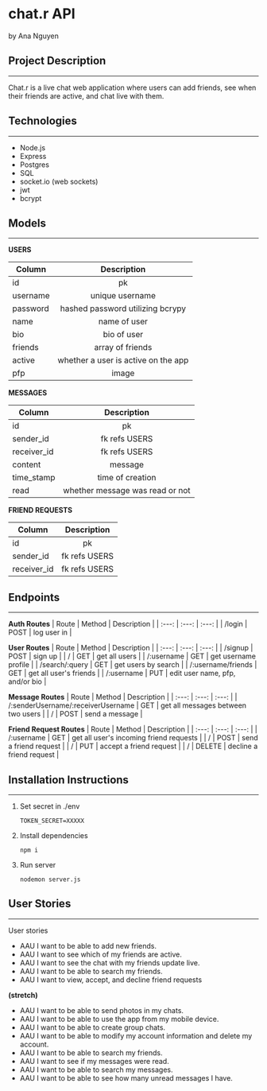 # chat.r API
by Ana Nguyen

## Project Description
---
Chat.r is a live chat web application where users can add friends, see when their friends are active, and chat live with them.

## Technologies
---
- Node.js
- Express
- Postgres
- SQL
- socket.io (web sockets)
- jwt
- bcrypt

## Models
---
**USERS**

| Column | Description |
| --- | :---: |
|id|pk|
|username|unique username|
|password|hashed password utilizing bcrypy|
|name|name of user|
|bio|bio of user|
|friends| array of friends |
|active|whether a user is active on the app|
|pfp|image|

**MESSAGES**

| Column | Description |
| --- | :---: |
|id|pk|
|sender_id|fk refs USERS|
|receiver_id|fk refs USERS|
|content|message|
|time_stamp|time of creation|
|read| whether message was read or not |

**FRIEND REQUESTS**

| Column | Description |
| --- | :---: |
|id|pk|
|sender_id|fk refs USERS|
|receiver_id|fk refs USERS|

## Endpoints
---
**Auth Routes**
| Route | Method | Description |
| :---: | :---: | :---: |
| /login | POST | log user in |

**User Routes**
| Route | Method | Description |
| :---: | :---: | :---: |
| /signup | POST | sign up |
| / | GET | get all users |
| /:username | GET | get username profile |
| /search/:query | GET | get users by search |
| /:username/friends | GET | get all user's friends |
| /:username | PUT | edit user name, pfp, and/or bio |

**Message Routes**
| Route | Method | Description |
| :---: | :---: | :---: |
| /:senderUsername/:receiverUsername | GET | get all messages between two users |
| / | POST | send a message |

**Friend Request Routes**
| Route | Method | Description |
| :---: | :---: | :---: |
| /:username | GET | get all user's incoming friend requests |
| / | POST | send a friend request |
| / | PUT | accept a friend request |
| / | DELETE | decline a friend request |


## Installation Instructions
---
1. Set secret in ./env
    ```
    TOKEN_SECRET=XXXXX
    ```
2. Install dependencies
    ```
    npm i
    ```
3. Run server
    ```
    nodemon server.js
    ```

## User Stories
---
User stories
- AAU I want to be able to add new friends.
- AAU I want to see which of my friends are active.
- AAU I want to see the chat with my friends update live.
- AAU I want to be able to search my friends.
- AAU I want to view, accept, and decline friend requests

**(stretch)**
- AAU I want to be able to send photos in my chats.
- AAU I want to be able to use the app from my mobile device.
- AAU I want to be able to create group chats.
- AAU I want to be able to modify my account information and delete my account.
- AAU I want to be able to search my friends.
- AAU I want to see if my messages were read.
- AAU I want to be able to search my messages.
- AAU I want to be able to see how many unread messages I have.